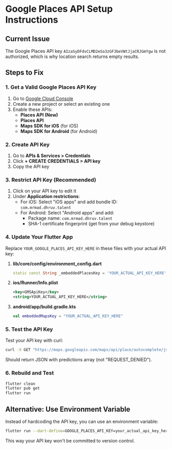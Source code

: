 # Google Places API Setup Instructions

## Current Issue
The Google Places API key `AIzaSyDFdvCLMD2eSo3zGF3beVWtJjaCRJGmYgw` is not authorized, which is why location search returns empty results.

## Steps to Fix

### 1. Get a Valid Google Places API Key

1. Go to [Google Cloud Console](https://console.cloud.google.com/)
2. Create a new project or select an existing one
3. Enable these APIs:
   - **Places API (New)**
   - **Places API**
   - **Maps SDK for iOS** (for iOS)
   - **Maps SDK for Android** (for Android)

### 2. Create API Key

1. Go to **APIs & Services > Credentials**
2. Click **+ CREATE CREDENTIALS > API key**
3. Copy the API key

### 3. Restrict API Key (Recommended)

1. Click on your API key to edit it
2. Under **Application restrictions**:
   - For iOS: Select "iOS apps" and add bundle ID: `com.mrmad.dhruv.talent`
   - For Android: Select "Android apps" and add:
     - Package name: `com.mrmad.dhruv.talent`
     - SHA-1 certificate fingerprint (get from your debug keystore)

### 4. Update Your Flutter App

Replace `YOUR_GOOGLE_PLACES_API_KEY_HERE` in these files with your actual API key:

1. **lib/core/config/environment_config.dart**
   ```dart
   static const String _embeddedPlacesKey = 'YOUR_ACTUAL_API_KEY_HERE';
   ```

2. **ios/Runner/Info.plist**
   ```xml
   <key>GMSApiKey</key>
   <string>YOUR_ACTUAL_API_KEY_HERE</string>
   ```

3. **android/app/build.gradle.kts**
   ```kotlin
   val embeddedMapsKey = "YOUR_ACTUAL_API_KEY_HERE"
   ```

### 5. Test the API Key

Test your API key with curl:
```bash
curl -X GET "https://maps.googleapis.com/maps/api/place/autocomplete/json?input=New%20York&key=YOUR_ACTUAL_API_KEY_HERE"
```

Should return JSON with predictions array (not "REQUEST_DENIED").

### 6. Rebuild and Test

```bash
flutter clean
flutter pub get
flutter run
```

## Alternative: Use Environment Variable

Instead of hardcoding the API key, you can use an environment variable:

```bash
flutter run --dart-define=GOOGLE_PLACES_API_KEY=your_actual_api_key_here
```

This way your API key won't be committed to version control.